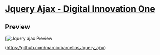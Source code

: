 # [Jquery Ajax - Digital Innovation One](https://github.com/marciorbarcellos/Jquery_ajax)



## Preview

[![Jquery ajax Preview](https://github.com/marciorbarcellos/sliders/blob/master/Cep.jpg)


(https://github.com/marciorbarcellos/Jquery_ajax)

